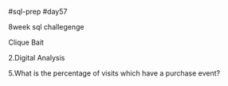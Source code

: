 #sql-prep
#day57

8week sql challegenge

Clique Bait

2.Digital Analysis

5.What is the percentage of visits which have a purchase event?